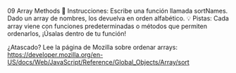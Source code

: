 09 Array Methods
📝 Instrucciones:
Escribe una función llamada sortNames. Dado un array de nombres, los devuelva en orden alfabético.
💡 Pistas:
Cada array viene con funciones predeterminadas o métodos que permiten ordenarlos, ¡Úsalas dentro de tu función!

¿Atascado? Lee la página de Mozilla sobre ordenar arrays: https://developer.mozilla.org/en-US/docs/Web/JavaScript/Reference/Global_Objects/Array/sort